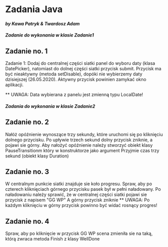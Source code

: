 # Zadania Java
#### *by Kawa Patryk & Twardosz Adam*

##### Zadanie do wykonania w klasie Zadanie1

## Zadanie no. 1

Zadanie 1: Dodaj do centralnej części siatki panel do wyboru daty (klasa DatePicker), natomiast do dolnej części
siatki przycisk submit. Przycisk ma być nieaktywny (metoda setDisable), dopóki nie wybierzemy daty dzisiejszej (26.05.2020).
Aktywny przycisk powinien zamykać okno aplikacji.

** UWAGA: Data wybierana z panelu jest zmienną typu LocalDate!

##### Zadania do wykonania w klasie Zadanie2

## Zadanie no. 2

Nałóż opóźnienie wynoszące trzy sekundy, które uruchomi się po kliknięciu dolnego przycisku.
Po upływie trzech sekund dolny przycisk zniknie, a pojawi sie górny.
Aby nałożyć opóźnienie należy stworzyć obiekt klasy PauseTransitionm który w konstruktorze jako argument
Przyjmie czas trzy sekund (obiekt klasy Duration) 

## Zadanie no. 3

W centralnym punkcie siatki znajduje sie koło progresu.
Spraw, aby po czterech kliknięciach górnego przycisku pasek był w pełni naładowany.
Po naładowaniu należy sprawić, że w centralnej części siatki pojawi sie przycisk z napisem "GG WP"
A górny przycisk zniknie
** UWAGA: Po każdym kliknięciu w górny przycisk powinno być widać rosnący progres!

## Zadanie no. 4

Spraw, aby po kliknięcie w przycisk GG WP scena zmieniła sie na taką, którą zwraca metoda
Finish z klasy WellDone
